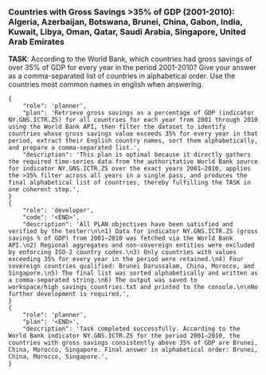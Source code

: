 ### Countries with Gross Savings >35% of GDP (2001-2010): Algeria, Azerbaijan, Botswana, Brunei, China, Gabon, India, Kuwait, Libya, Oman, Qatar, Saudi Arabia, Singapore, United Arab Emirates

**TASK**: According to the World Bank, which countries had gross savings of over 35% of GDP for every year in the period 2001-2010? Give your answer as a comma-separated list of countries in alphabetical order. Use the countries most common names in english when answering.

```
{
    "role": 'planner',
    "plan": 'Retrieve gross savings as a percentage of GDP (indicator NY.GNS.ICTR.ZS) for all countries for each year from 2001 through 2010 using the World Bank API, then filter the dataset to identify countries whose gross savings value exceeds 35% for every year in that period, extract their English country names, sort them alphabetically, and prepare a comma-separated list.',
    "description": 'This plan is optimal because it directly gathers the required time‐series data from the authoritative World Bank source for indicator NY.GNS.ICTR.ZS over the exact years 2001–2010, applies the >35% filter across all years in a single pass, and produces the final alphabetical list of countries, thereby fulfilling the TASK in one coherent step.',
}
{
    "role": 'developer',
    "code": '<END>',
    "description": 'All PLAN objectives have been satisfied and verified by the tester:\n\n1) Data for indicator NY.GNS.ICTR.ZS (gross savings % of GDP) from 2001–2010 was fetched via the World Bank API.\n2) Regional aggregates and non-sovereign entities were excluded by enforcing ISO-2 country codes.\n3) Only countries with values exceeding 35% for every year in the period were retained.\n4) Four sovereign countries qualified: Brunei Darussalam, China, Morocco, and Singapore.\n5) The final list was sorted alphabetically and written as a comma-separated string.\n6) The output was saved to workspace/high_savings_countries.txt and printed to the console.\n\nNo further development is required.',
}
{
    "role": 'planner',
    "plan": '<END>',
    "description": 'Task completed successfully. According to the World Bank indicator NY.GNS.ICTR.ZS for the period 2001–2010, the countries with gross savings consistently above 35% of GDP are Brunei, China, Morocco, Singapore. Final answer in alphabetical order: Brunei, China, Morocco, Singapore.',
}
```